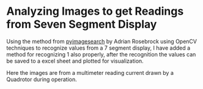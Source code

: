 # Analyzing Images to get Readings from Seven Segment Display

Using the method from [pyimagesearch](https://pyimagesearch.com/2017/02/13/recognizing-digits-with-opencv-and-python/) by Adrian Rosebrock using OpenCV techniques to recognize values from a 7 segment display, I have added a method for recognizing 1 also properly, after the recognition the values can be saved to a excel sheet and plotted for visualization.

Here the images are from a multimeter reading current drawn by a Quadrotor during operation.


